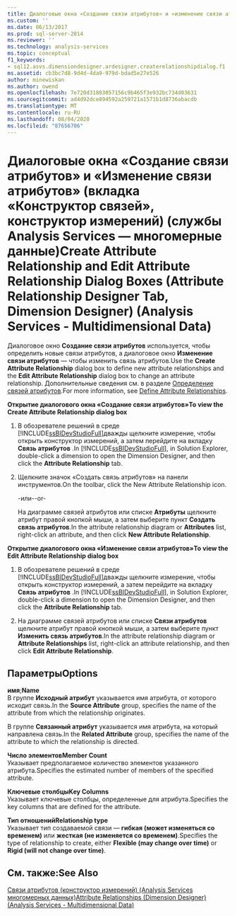 ```yaml
---
title: Диалоговые окна «Создание связи атрибутов» и «изменение связи атрибутов» (вкладка «Конструктор связей атрибутов», конструктор измерений) (Analysis Services-многомерные данные) | Документация Майкрософт
ms.custom: ''
ms.date: 06/13/2017
ms.prod: sql-server-2014
ms.reviewer: ''
ms.technology: analysis-services
ms.topic: conceptual
f1_keywords:
- sql12.asvs.dimensiondesigner.ardesigner.createrelationshipdialog.f1
ms.assetid: cb3bc7d8-9d4d-4da9-979d-bdad5e27e526
author: minewiskan
ms.author: owend
ms.openlocfilehash: 7e720d31803057156c9b465f3e932bc734d03631
ms.sourcegitcommit: ad4d92dce894592a259721a1571b1d8736abacdb
ms.translationtype: MT
ms.contentlocale: ru-RU
ms.lasthandoff: 08/04/2020
ms.locfileid: "87656706"
---
```

# <a name="create-attribute-relationship-and-edit-attribute-relationship-dialog-boxes-attribute-relationship-designer-tab-dimension-designer-analysis-services---multidimensional-data"></a><span data-ttu-id="3d9d7-102">Диалоговые окна «Создание связи атрибутов» и «Изменение связи атрибутов» (вкладка «Конструктор связей», конструктор измерений) (службы Analysis Services — многомерные данные)</span><span class="sxs-lookup"><span data-stu-id="3d9d7-102">Create Attribute Relationship and Edit Attribute Relationship Dialog Boxes (Attribute Relationship Designer Tab, Dimension Designer) (Analysis Services - Multidimensional Data)</span></span>
  <span data-ttu-id="3d9d7-103">Диалоговое окно **Создание связи атрибутов** используется, чтобы определить новые связи атрибутов, а диалоговое окно **Изменение связи атрибутов** — чтобы изменить связь атрибутов.</span><span class="sxs-lookup"><span data-stu-id="3d9d7-103">Use the **Create Attribute Relationship** dialog box to define new attribute relationships and the **Edit Attribute Relationship** dialog box to change an attribute relationship.</span></span> <span data-ttu-id="3d9d7-104">Дополнительные сведения см. в разделе [Определение связей атрибутов](multidimensional-models/attribute-relationships-define.md).</span><span class="sxs-lookup"><span data-stu-id="3d9d7-104">For more information, see [Define Attribute Relationships](multidimensional-models/attribute-relationships-define.md).</span></span>  
  
 <span data-ttu-id="3d9d7-105">**Открытие диалогового окна «Создание связи атрибутов»**</span><span class="sxs-lookup"><span data-stu-id="3d9d7-105">**To view the Create Attribute Relationship dialog box**</span></span>  
  
1.  <span data-ttu-id="3d9d7-106">В обозревателе решений в среде [!INCLUDE[ssBIDevStudioFull](../includes/ssbidevstudiofull-md.md)]дважды щелкните измерение, чтобы открыть конструктор измерений, а затем перейдите на вкладку **Связь атрибутов** .</span><span class="sxs-lookup"><span data-stu-id="3d9d7-106">In [!INCLUDE[ssBIDevStudioFull](../includes/ssbidevstudiofull-md.md)], in Solution Explorer, double-click a dimension to open the Dimension Designer, and then click the **Attribute Relationship** tab.</span></span>  
  
2.  <span data-ttu-id="3d9d7-107">Щелкните значок «Создать связь атрибутов» на панели инструментов.</span><span class="sxs-lookup"><span data-stu-id="3d9d7-107">On the toolbar, click the New Attribute Relationship icon.</span></span>  
  
     <span data-ttu-id="3d9d7-108">-или-</span><span class="sxs-lookup"><span data-stu-id="3d9d7-108">-or-</span></span>  
  
     <span data-ttu-id="3d9d7-109">На диаграмме связей атрибутов или списке **Атрибуты** щелкните атрибут правой кнопкой мыши, а затем выберите пункт **Создать связь атрибутов**.</span><span class="sxs-lookup"><span data-stu-id="3d9d7-109">In the attribute relationship diagram or **Attributes** list, right-click an attribute, and then click **New Attribute Relationship**.</span></span>  
  
 <span data-ttu-id="3d9d7-110">**Открытие диалогового окна «Изменение связи атрибутов»**</span><span class="sxs-lookup"><span data-stu-id="3d9d7-110">**To view the Edit Attribute Relationship dialog box**</span></span>  
  
1.  <span data-ttu-id="3d9d7-111">В обозревателе решений в среде [!INCLUDE[ssBIDevStudioFull](../includes/ssbidevstudiofull-md.md)]дважды щелкните измерение, чтобы открыть конструктор измерений, а затем перейдите на вкладку **Связь атрибутов** .</span><span class="sxs-lookup"><span data-stu-id="3d9d7-111">In [!INCLUDE[ssBIDevStudioFull](../includes/ssbidevstudiofull-md.md)], in Solution Explorer, double-click a dimension to open the Dimension Designer, and then click the **Attribute Relationship** tab.</span></span>  
  
2.  <span data-ttu-id="3d9d7-112">На диаграмме связей атрибутов или списке **Связи атрибутов** щелкните атрибут правой кнопкой мыши, а затем выберите пункт **Изменить связь атрибутов**.</span><span class="sxs-lookup"><span data-stu-id="3d9d7-112">In the attribute relationship diagram or **Attribute Relationships** list, right-click an attribute relationship, and then click **Edit Attribute Relationship**.</span></span>  
  
## <a name="options"></a><span data-ttu-id="3d9d7-113">Параметры</span><span class="sxs-lookup"><span data-stu-id="3d9d7-113">Options</span></span>  
 <span data-ttu-id="3d9d7-114">**имя**;</span><span class="sxs-lookup"><span data-stu-id="3d9d7-114">**Name**</span></span>  
 <span data-ttu-id="3d9d7-115">В группе **Исходный атрибут** указывается имя атрибута, от которого исходит связь.</span><span class="sxs-lookup"><span data-stu-id="3d9d7-115">In the **Source Attribute** group, specifies the name of the attribute from which the relationship originates.</span></span>  
  
 <span data-ttu-id="3d9d7-116">В группе **Связанный атрибут** указывается имя атрибута, на который направлена связь.</span><span class="sxs-lookup"><span data-stu-id="3d9d7-116">In the **Related Attribute** group, specifies the name of the attribute to which the relationship is directed.</span></span>  
  
 <span data-ttu-id="3d9d7-117">**Число элементов**</span><span class="sxs-lookup"><span data-stu-id="3d9d7-117">**Member Count**</span></span>  
 <span data-ttu-id="3d9d7-118">Указывает предполагаемое количество элементов указанного атрибута.</span><span class="sxs-lookup"><span data-stu-id="3d9d7-118">Specifies the estimated number of members of the specified attribute.</span></span>  
  
 <span data-ttu-id="3d9d7-119">**Ключевые столбцы**</span><span class="sxs-lookup"><span data-stu-id="3d9d7-119">**Key Columns**</span></span>  
 <span data-ttu-id="3d9d7-120">Указывает ключевые столбцы, определенные для атрибута.</span><span class="sxs-lookup"><span data-stu-id="3d9d7-120">Specifies the key columns that are defined for the attribute.</span></span>  
  
 <span data-ttu-id="3d9d7-121">**Тип отношений**</span><span class="sxs-lookup"><span data-stu-id="3d9d7-121">**Relationship type**</span></span>  
 <span data-ttu-id="3d9d7-122">Указывает тип создаваемой связи — **гибкая (может изменяться со временем)** или **жесткая (не изменяется со временем)**.</span><span class="sxs-lookup"><span data-stu-id="3d9d7-122">Specifies the type of relationship to create, either **Flexible (may change over time)** or **Rigid (will not change over time)**.</span></span>  
  
## <a name="see-also"></a><span data-ttu-id="3d9d7-123">См. также:</span><span class="sxs-lookup"><span data-stu-id="3d9d7-123">See Also</span></span>  
 [<span data-ttu-id="3d9d7-124">Связи атрибутов &#40;конструктор измерений&#41; &#40;Analysis Services многомерных данных&#41;</span><span class="sxs-lookup"><span data-stu-id="3d9d7-124">Attribute Relationships &#40;Dimension Designer&#41; &#40;Analysis Services - Multidimensional Data&#41;</span></span>](attribute-relationships-dimension-designer-analysis-services-multidimensional-data.md)  
  
  
